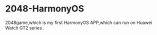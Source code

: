 # 2048-HarmonyOS
2048game,which is my first HarmonyOS APP,which can run on Huawei Watch GT2 series .
